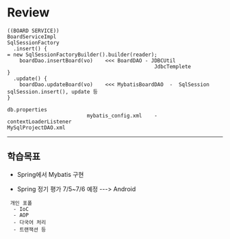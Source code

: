 # Review

```
((BOARD SERVICE))
BoardServiceImpl                                                             SqlSessionFactory
  .insert() {                                                                  = new SqlSessionFactoryBuilder().builder(reader);
    boardDao.insertBoard(vo)    <<< BoardDAO - JDBCUtil
                                                JdbcTemplete
}
  .update() {
    boardDao.updateBoard(vo)    <<< MybatisBoardDAO  -  SqlSession  sqlSession.insert(), update 등
}

db.properties
                          mybatis_config.xml    -    contextLoaderListener
MySqlProjectDAO.xml

```

-----------------------------------------------------

## 학습목표
- Spring에서 Mybatis 구현

- Spring 정기 평가 7/5~7/6 예정 ---> Android
```
 개인 포폴
  - IoC
  - AOP
  - 다국어 처리
  - 트랜잭션 등
```













